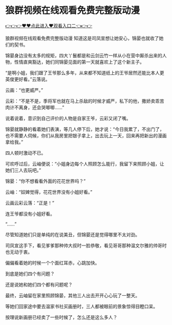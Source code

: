 # 狼群视频在线观看免费完整版动漫

 <a href="http://www.baidu.com/link?url=XaDzi4lrlBsIf7hc43pQAeEvE68KnODCy8r9yapmf0G&wd=&eqid=c54cd89e006c3be70000000466c61f85">👉👉👉♥♥点此进入♥观看入口二👈👉👉</a>

狼群视频在线观看免费完整版动漫
知道这是司凤宣想让她安心，锦晏也就收了她们的契书。

锦晏身边没有太多的规矩，四大丫鬟都是和云剑云竹一样从小在营中厮杀出来的人物，性情直爽豁达，她们同锦晏见面的第一天就喜欢上了这个新主子。

“是啊小姐，我们跟了王爷那么多年，从来都不知道纸上的王爷居然还能比本人更英俊更好看。”云落说。

云画：“也更威严。”

云彩：“不是不是，季将军也就在马上杀敌的时候才威严，私下的他，撒娇卖乖苦肉计不离身，还会哭唧唧……”

说着说着，意识到自己评价的人物是自家王爷，云彩又闭了嘴。

锦晏就静静的看着她们表演，等几人停下后，她才说：“今日我累了，不出门了，也不需要人伺候，你们从我房里把银子拿上，出去玩上一天，回来再把新出的漫画拿给我。”

四人顿时激动不已。

可欢呼过后，云岫便说：“小姐身边每个人照顾怎么能行，我留下来照顾小姐，让她们三人去玩吧。”

锦晏：“你不想看看外面的花花世界吗？”

云岫：“奴婢觉得，花花世界没有小姐好看。”

云画云彩云落：“正是！”

连王爷都没有小姐好看。

“……”

尽管知道她们只是单纯的在说美丑，但锦晏还是觉得哪里不太对劲。

司凤宣这手下，看见爹爹那种帅大叔时一脸恭敬，看见哥哥那种温文尔雅的帅哥时也无动于衷。

偏偏看着她的时候一个个面红耳赤，心跳加快。

到底是她们四个有问题？

还是说她和她们四个都有问题呢？

最终，云岫留在家里照顾锦晏，其他三人出去开开心心玩了一整天。

等她们回家途中要去温家书社买画册时，三人都被眼前的景象惊得目瞪口呆。

按理说新画册已经卖了一些时候了，怎么还是这么多人？
